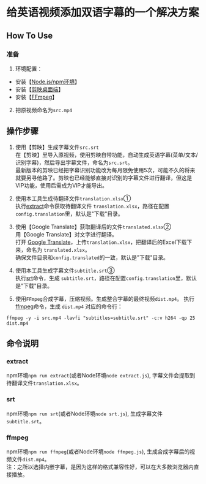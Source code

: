 # 给英语视频添加双语字幕的一个解决方案
## How To Use
### 准备
1. 环境配置：  
  * 安装【[Node.js/npm环境](https://nodejs.org/zh-cn/)】  
  * 安装【[剪映桌面端](https://lv.ulikecam.com/)】  
  * 安装【[FFmpeg](http://ffmpeg.org/download.html)】

2. 把原视频命名为`src.mp4`

## 操作步骤
1. 使用【剪映】生成字幕文件`src.srt`  
  在【剪映】里导入原视频，使用剪映自带功能，自动生成英语字幕(菜单/文本/识别字幕)，然后导出字幕文件，命名为`src.srt`。  
  最新版本的剪映已经把字幕识别功能改为每月限免使用5次，可能不久的将来就要另寻他路了。剪映也已经能够直接对识别的字幕文件进行翻译，但这是VIP功能，使用后需成为VIP才能导出。
   
2. 使用本工具生成待翻译文件`translation.xlsx`①  
  执行[extract](#extract)命令获取待翻译文件 `translation.xlsx`，路径在配置`config.translation`里，默认是"下载"目录。
   
3. 使用【Google Translate】获取翻译后的文件`translated.xlsx`②  
  用【Google Translate】对文字进行翻译。  
  打开 [Google Translate](https://translate.google.cn/)，上传`translation.xlsx`，把翻译后的Excel下载下来，命名为 `translated.xlsx`。  
  确保文件目录和`config.translated`的一致，默认是"下载"目录。
   
4. 使用本工具生成字幕文件`subtitle.srt`③  
  执行[srt](#srt)命令，生成 `subtitle.srt`，路径在配置`config.translation`里，默认是"下载"目录。

5. 使用`FFmpeg`合成字幕，压缩视频。生成整合字幕的最终视频`dist.mp4`。
  执行[ffmpeg](#ffmpeg)命令，生成 `dist.mp4`
  对应的命令行：  
```
ffmpeg -y -i src.mp4 -lavfi "subtitles=subtitle.srt" -c:v h264 -qp 25 dist.mp4
```

## 命令说明
### extract
npm环境`npm run extract`(或者Node环境`node extract.js`), 字幕文件会提取到待翻译文件`translation.xlsx`。  
### srt
npm环境`npm run srt`(或者Node环境`node srt.js`), 生成字幕文件`subtitle.srt`。  
### ffmpeg
npm环境`npm run ffmpeg`(或者Node环境`node ffmpeg.js`), 生成合成字幕后的视频文件`dist.mp4`。  
注：之所以选择内嵌字幕，是因为这样的格式兼容性好，可以在大多数浏览器内直接播放。
